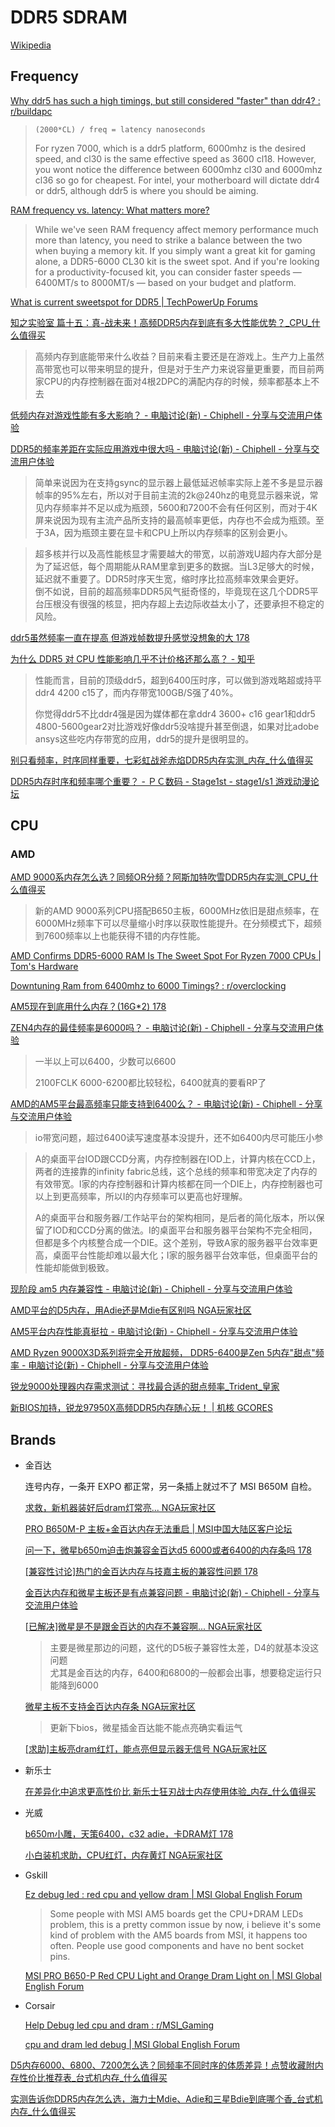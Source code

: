 # DDR5 SDRAM
[Wikipedia](https://en.wikipedia.org/wiki/DDR5_SDRAM)

## Frequency
[Why ddr5 has such a high timings, but still considered "faster" than ddr4? : r/buildapc](https://www.reddit.com/r/buildapc/comments/17do3fr/why_ddr5_has_such_a_high_timings_but_still/)
> `(2000*CL) / freq = latency nanoseconds`
>
> For ryzen 7000, which is a ddr5 platform, 6000mhz is the desired speed, and cl30 is the same effective speed as 3600 cl18. However, you wont notice the difference between 6000mhz cl30 and 6000mhz cl36 so go for cheapest. For intel, your motherboard will dictate ddr4 or ddr5, although ddr5 is where you should be aiming.

[RAM frequency vs. latency: What matters more?](https://www.xda-developers.com/ram-frequency-vs-latency/)
> While we've seen RAM frequency affect memory performance much more than latency, you need to strike a balance between the two when buying a memory kit. If you simply want a great kit for gaming alone, a DDR5-6000 CL30 kit is the sweet spot. And if you're looking for a productivity-focused kit, you can consider faster speeds — 6400MT/s to 8000MT/s — based on your budget and platform.

[What is current sweetspot for DDR5 | TechPowerUp Forums](https://www.techpowerup.com/forums/threads/what-is-current-sweetspot-for-ddr5.323553/)


[知之实验室 篇十五：真-战未来！高频DDR5内存到底有多大性能优势？\_CPU\_什么值得买](https://post.smzdm.com/p/a4pd4zex/)
> 高频内存到底能带来什么收益？目前来看主要还是在游戏上。生产力上虽然高带宽也可以带来明显的提升，但是对于生产力来说容量更重要，而目前两家CPU的内存控制器在面对4根2DPC的满配内存的时候，频率都基本上不去

[低频内存对游戏性能有多大影响？ - 电脑讨论(新) - Chiphell - 分享与交流用户体验](https://chiphell.com/forum.php?mod=viewthread&tid=2491504)

[DDR5的频率差距在实际应用游戏中很大吗 - 电脑讨论(新) - Chiphell - 分享与交流用户体验](https://www.chiphell.com/thread-2504266-1-1.html)
> 简单来说因为在支持gsync的显示器上最低延迟帧率实际上差不多是显示器帧率的95%左右，所以对于目前主流的2k@240hz的电竞显示器来说，常见内存频率并不足以成为瓶颈，5600和7200不会有任何区别，而对于4K屏来说因为现有主流产品所支持的最高帧率更低，内存也不会成为瓶颈。至于3A，因为瓶颈主要在显卡和CPU上所以内存频率的区别会更小。

> 超多核并行以及高性能核显才需要越大的带宽，以前游戏U超内存大部分是为了延迟低，每个周期能从RAM里拿到更多的数据。当L3足够大的时候，延迟就不重要了。DDR5时序天生宽，缩时序比拉高频率效果会更好。  
> 倒不如说，目前的超高频率DDR5风气挺奇怪的，毕竟现在这几个DDR5平台压根没有很强的核显，把内存超上去边际收益太小了，还要承担不稳定的风险。

[ddr5虽然频率一直在提高 但游戏帧数提升感觉没想象的大 178](https://nga.178.com/read.php?tid=38218375&rand=691)

[为什么 DDR5 对 CPU 性能影响几乎不计价格还那么高？ - 知乎](https://www.zhihu.com/question/508403746)
> 性能而言，目前的顶级ddr5，超到6400压时序，可以做到游戏略超或持平ddr4 4200 c15了，而内存带宽100GB/S强了40%。
> 
> 你觉得ddr5不比ddr4强是因为媒体都在拿ddr4 3600+ c16 gear1和ddr5 4800-5600gear2对比游戏好像ddr5没啥提升甚至倒退，如果对比adobe ansys这些吃内存带宽的应用，ddr5的提升是很明显的。

[别只看频率，时序同样重要，七彩虹战斧赤焰DDR5内存实测\_内存\_什么值得买](https://post.smzdm.com/p/arqk9w2g/)

[DDR5内存时序和频率哪个重要？ - ＰＣ数码 - Stage1st - stage1/s1 游戏动漫论坛](https://www.saraba1st.com/2b/thread-2187858-1-1.html)

## CPU
### AMD
[AMD 9000系内存怎么选？同频OR分频？阿斯加特吹雪DDR5内存实测\_CPU\_什么值得买](https://post.smzdm.com/p/a7pkd7z9/)
> 新的AMD 9000系列CPU搭配B650主板，6000MHz依旧是甜点频率，在6000MHz频率下可以尽量缩小时序以获取性能提升。在分频模式下，超频到7600频率以上也能获得不错的内存性能。

[AMD Confirms DDR5-6000 RAM Is The Sweet Spot For Ryzen 7000 CPUs | Tom's Hardware](https://www.tomshardware.com/news/amd-confirms-ddr5-6000-ram-is-the-sweet-spot-for-ryzen-7000-cpus)

[Downtuning Ram from 6400mhz to 6000 Timings? : r/overclocking](https://www.reddit.com/r/overclocking/comments/1ec0zn5/downtuning_ram_from_6400mhz_to_6000_timings/)

[AM5现在到底用什么内存？(16G\*2) 178](https://nga.178.com/read.php?tid=38095995&rand=470)

[ZEN4内存的最佳频率是6000吗？ - 电脑讨论(新) - Chiphell - 分享与交流用户体验](https://www.chiphell.com/thread-2494900-1-1.html)
> 一半以上可以6400，少数可以6600
>
> 2100FCLK 6000-6200都比较轻松，6400就真的要看RP了

[AMD的AM5平台最高频率只能支持到6400么？ - 电脑讨论(新) - Chiphell - 分享与交流用户体验](https://www.chiphell.com/thread-2511903-1-1.html)
> io带宽问题，超过6400读写速度基本没提升，还不如6400内尽可能压小参

> A的桌面平台IOD跟CCD分离，内存控制器在IOD上，计算内核在CCD上，两者的连接靠的infinity fabric总线，这个总线的频率和带宽决定了内存的有效带宽。I家的内存控制器和计算内核都在同一个DIE上，内存控制器也可以上到更高频率，所以I的内存频率可以更高也好理解。
> 
> A的桌面平台和服务器/工作站平台的架构相同，是后者的简化版本，所以保留了IOD和CCD分离的做法。I的桌面平台和服务器平台架构不完全相同，但都是多个内核整合成一个DIE。这个差别，导致A家的服务器平台效率更高，桌面平台性能却难以最大化；I家的服务器平台效率低，但桌面平台的性能却能做到极致。

[现阶段 am5 内存兼容性 - 电脑讨论(新) - Chiphell - 分享与交流用户体验](https://www.chiphell.com/thread-2642845-1-1.html)

[AMD平台的D5内存，用Adie还是Mdie有区别吗 NGA玩家社区](https://bbs.nga.cn/read.php?tid=41497630&rand=306)

[AM5平台内存性能真挺拉 - 电脑讨论(新) - Chiphell - 分享与交流用户体验](https://www.chiphell.com/thread-2631379-1-1.html)

[AMD Ryzen 9000X3D系列将完全开放超频， DDR5-6400是Zen 5内存"甜点"频率 - 电脑讨论(新) - Chiphell - 分享与交流用户体验](https://www.chiphell.com/thread-2617314-1-1.html)

[锐龙9000处理器内存需求测试：寻找最合适的甜点频率\_Trident\_皇家](https://www.sohu.com/a/802862316_121948415)

[新BIOS加持，锐龙97950X高频DDR5内存随心玩！ | 机核 GCORES](https://www.gcores.com/articles/170796)

## Brands
- 金百达

  连号内存，一条开 EXPO 都正常，另一条插上就过不了 MSI B650M 自检。

  [求救，新机器装好后dram灯常亮... NGA玩家社区](https://bbs.nga.cn/read.php?tid=38449265&page=e&forder_by=postdatedesc&rand=27)

  [PRO B650M-P 主板+金百达内存无法重启 | MSI中国大陆区客户论坛](https://forum-sc.msi.cn/index.php?threads/pro-b650m-p-%E4%B8%BB%E6%9D%BF-%E9%87%91%E7%99%BE%E8%BE%BE%E5%86%85%E5%AD%98%E6%97%A0%E6%B3%95%E9%87%8D%E5%90%AF.58320/)

  [问一下，微星b650m迫击炮兼容金百达d5 6000或者6400的内存条吗 178](https://nga.178.com/read.php?tid=38366152&rand=813)

  [\[兼容性讨论\]热门的金百达内存与技嘉主板的兼容性问题 178](https://nga.178.com/read.php?tid=38056840&rand=726)

  [金百达内存和微星主板还是有点兼容问题 - 电脑讨论(新) - Chiphell - 分享与交流用户体验](https://www.chiphell.com/forum.php?mod=viewthread&tid=2483078&extra=page%3D1&mobile=no)

  [\[已解决\]微星是不是跟金百达的内存不兼容啊... NGA玩家社区](https://bbs.nga.cn/read.php?tid=37456513&rand=952)
  > 主要是微星那边的问题，这代的D5板子兼容性太差，D4的就基本没这问题  
  > 尤其是金百达的内存，6400和6800的一般都会出事，想要稳定运行只能降到6000

  [微星主板不支持金百达内存条 NGA玩家社区](https://ngabbs.com/read.php?tid=35335611&rand=768)
  > 更新下bios，微星插金百达能不能点亮确实看运气

  [\[求助\]主板亮dram红灯，能点亮但显示器无信号 NGA玩家社区](https://bbs.nga.cn/read.php?tid=36567094&rand=184)

- 新乐士
  
  [在差异化中追求更高性价比 新乐士狂刃战士内存使用体验\_内存\_什么值得买](https://post.smzdm.com/p/allgzn7g/)

- 光威

  [b650m小雕，天策6400，c32 adie，卡DRAM灯 178](https://nga.178.com/read.php?tid=38773159&rand=57)

  [小白装机求助，CPU红灯，内存黄灯 NGA玩家社区](https://bbs.nga.cn/read.php?tid=38287423&rand=191)

- Gskill

  [Ez debug led : red cpu and yellow dram | MSI Global English Forum](https://forum-en.msi.com/index.php?threads/ez-debug-led-red-cpu-and-yellow-dram.391741/)
  > Some people with MSI AM5 boards get the CPU+DRAM LEDs problem, this is a pretty common issue by now, i believe it's some kind of problem with the AM5 boards from MSI, it happens too often. People use good components and have no bent socket pins.

  [MSI PRO B650-P Red CPU Light and Orange Dram Light on | MSI Global English Forum](https://forum-en.msi.com/index.php?threads/msi-pro-b650-p-red-cpu-light-and-orange-dram-light-on.387390/)

- Corsair

  [Help Debug led cpu and dram : r/MSI\_Gaming](https://www.reddit.com/r/MSI_Gaming/comments/1599v3n/help_debug_led_cpu_and_dram/)

  [cpu and dram led debug | MSI Global English Forum](https://forum-en.msi.com/index.php?threads/cpu-and-dram-led-debug.386309/)

[D5内存6000、6800、7200怎么选？同频率不同时序的体质差异！点赞收藏附内存性价比推荐表\_台式机内存\_什么值得买](https://post.smzdm.com/p/axzql8ww/)

[实测告诉你DDR5内存怎么选，海力士Mdie、Adie和三星Bdie到底哪个香\_台式机内存\_什么值得买](https://post.smzdm.com/p/apv963zx/)